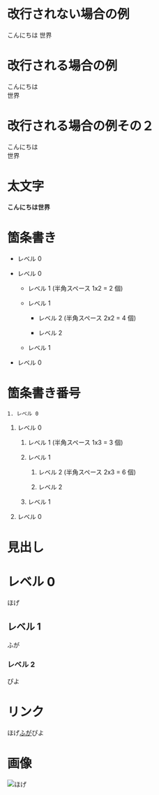 # 改行されない場合の例

こんにちは
世界

# 改行される場合の例

こんにちは  
世界

# 改行される場合の例その２

こんにちは  
 世界

# 太文字

**こんにちは世界**

# 箇条書き

- レベル 0

- レベル 0

  - レベル 1 (半角スペース 1x2 = 2 個)

  - レベル 1

    - レベル 2 (半角スペース 2x2 = 4 個)

    - レベル 2

  - レベル 1

- レベル 0

# 箇条書き番号

    1. レベル 0

1. レベル 0

   1. レベル 1 (半角スペース 1x3 = 3 個)

   1. レベル 1

      1. レベル 2 (半角スペース 2x3 = 6 個)

      1. レベル 2

   1. レベル 1

1. レベル 0

# 見出し

# レベル 0

ほげ

## レベル 1

ふが

### レベル 2

ぴよ

# リンク

ほげ[ふが](https://github.com/)ぴよ

# 画像

![ほげ](./人.jpeg)
